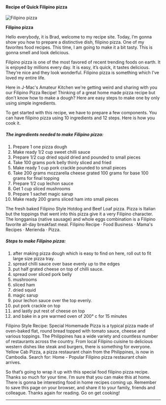             

#### Recipe of Quick Filipino pizza

![Filipino pizza](https://img-global.cpcdn.com/recipes/4824724399980544/751x532cq70/filipino-pizza-recipe-main-photo.jpg)

**Filipino pizza**

Hello everybody, it is Brad, welcome to my recipe site. Today, I’m gonna show you how to prepare a distinctive dish, filipino pizza. One of my favorites food recipes. This time, I am going to make it a bit tasty. This is gonna smell and look delicious.

Filipino pizza is one of the most favored of recent trending foods on earth. It is enjoyed by millions every day. It is easy, it’s quick, it tastes delicious. They’re nice and they look wonderful. Filipino pizza is something which I’ve loved my entire life.

Here in J-Mac's Amateur Kitchen we're getting weird and sharing with you our Filipino Pizza Recipe! Thinking of a great home made pizza recipe but don't know how to make a dough? Here are easy steps to make one by only using simple ingredients.

To get started with this recipe, we have to prepare a few components. You can have filipino pizza using 10 ingredients and 12 steps. Here is how you cook it.

##### The ingredients needed to make Filipino pizza:

1.  Prepare 1 one pizza dough
2.  Make ready 1/2 cup sweet chilli sauce
3.  Prepare 1/2 cup dried squid dried and pounded to small pieces
4.  Take 100 grams pork belly thinly sliced and fried
5.  Make ready 1 cup pork crackle pounded to small pieces
6.  Take 200 grams mozzarella cheese grated 100 grams for base 100 grams for final topping
7.  Prepare 1/2 cup lechon sauce
8.  Get 1 cup sliced mushrooms
9.  Prepare 1 sachet magic sarup
10.  Make ready 200 grams sliced ham into small pieces

The fresh baked Filipino Style Hotdog and Beef Loaf pizza. Pizza is Italian but the toppings that went into this pizza give it a very Filipino character. The longganisa (native sausage) and whole eggs combination is a Filipino favorite all-day breakfast meal. Filipino Recipe · Food Business · Mama's Recipes · Merienda · Pizza.

##### Steps to make Filipino pizza:

1.  after making pizza dough which is easy to find on here, roll out to fit large size pizza tray.
2.  spread chilli sauce over base evenly up to the edges
3.  put half grated cheese on top of chilli sauce.
4.  spread over sliced pork belly
5.  mushrooms
6.  sliced ham
7.  dried squid
8.  magic sarup
9.  pour lechon sauce over the top evenly.
10.  put pork crackle on top
11.  and lastly put rest of cheese on top
12.  and bake in a pre warmed oven of 200° c for 15 minutes

Filipino Style Recipe: Special Homemade Pizza is a typical pizza made of oven-baked flat, round bread topped with tomato sauce, cheese and various toppings. The Philippines has a wide variety and countless number of restaurants across the country. From local Filipino cuisine to delicious western dishes like steak and burgers, there is something for everyone. Yellow Cab Pizza, a pizza restaurant chain from the Philippines, is now in Cambodia. Search for: Home - Popular Filipino pizza restaurant chain arrives.

So that’s going to wrap it up with this special food filipino pizza recipe. Thanks so much for your time. I’m sure that you can make this at home. There is gonna be interesting food in home recipes coming up. Remember to save this page on your browser, and share it to your family, friends and colleague. Thanks again for reading. Go on get cooking!

* * *